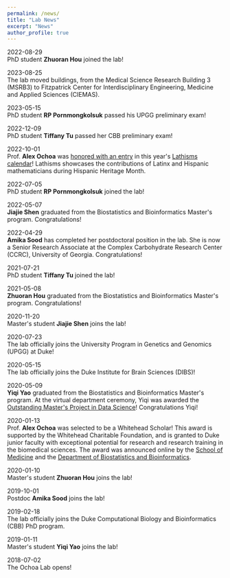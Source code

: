 ```yaml
---
permalink: /news/
title: "Lab News"
excerpt: "News"
author_profile: true
---
```


2022-08-29<br />
PhD student **Zhuoran Hou** joined the lab!

2023-08-25<br />
The lab moved buildings, from the Medical Science Research Building 3 (MSRB3) to Fitzpatrick Center for Interdisciplinary Engineering, Medicine and Applied Sciences (CIEMAS).

2023-05-15<br />
PhD student **RP Pornmongkolsuk** passed his UPGG preliminary exam!

2022-12-09<br />
PhD student **Tiffany Tu** passed her CBB preliminary exam!

2022-10-01<br />
Prof. **Alex Ochoa** was [honored with an entry](https://www.lathisms.org/calendar-2022s/alejandro-ochoa) in this year's [Lathisms calendar](https://www.lathisms.org/calendars/calendar-2022)!
Lathisms showcases the contributions of Latinx and Hispanic mathematicians during Hispanic Heritage Month.

2022-07-05<br />
PhD student **RP Pornmongkolsuk** joined the lab!

2022-05-07<br />
**Jiajie Shen** graduated from the Biostatistics and Bioinformatics Master's program.
Congratulations!

2022-04-29<br />
**Amika Sood** has completed her postdoctoral position in the lab.
She is now a Senior Research Associate at the Complex Carbohydrate Research Center (CCRC), University of Georgia.
Congratulations!

2021-07-21<br />
PhD student **Tiffany Tu** joined the lab!

2021-05-08<br />
**Zhuoran Hou** graduated from the Biostatistics and Bioinformatics Master's program.
Congratulations!

2020-11-20<br />
Master's student **Jiajie Shen** joins the lab!

2020-07-23<br />
The lab officially joins the University Program in Genetics and Genomics (UPGG) at Duke!

2020-05-15<br />
The lab officially joins the Duke Institute for Brain Sciences (DIBS)!

2020-05-09<br />
**Yiqi Yao** graduated from the Biostatistics and Bioinformatics Master's program.
At the virtual department ceremony, Yiqi was awarded the [Outstanding Master's Project in Data Science](https://biostat.duke.edu/news/class-2020)!
Congratulations Yiqi!

2020-01-13<br />
Prof. **Alex Ochoa** was selected to be a Whitehead Scholar!
This award is supported by the Whitehead Charitable Foundation, and is granted to Duke junior faculty with exceptional potential for research and research training in the biomedical sciences.
The award was announced online by the 
[School of Medicine](https://medschool.duke.edu/about-us/news-and-communications/med-school-blog/school-medicine-celebrates-2020-faculty-award-recipients)
and the
[Department of Biostatistics and Bioinformatics](https://biostat.duke.edu/news/faculty-jessilyn-dunn-and-alejandro-ochoa-chosen-whitehead-scholars-program).

2020-01-10<br />
Master's student **Zhuoran Hou** joins the lab!

2019-10-01<br />
Postdoc **Amika Sood** joins the lab!

2019-02-18<br />
The lab officially joins the Duke Computational Biology and Bioinformatics (CBB) PhD program.

2019-01-11<br />
Master's student **Yiqi Yao** joins the lab!

2018-07-02<br />
The Ochoa Lab opens!
